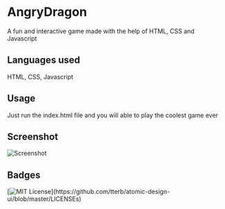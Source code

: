 # AngryDragon
A fun and interactive game made with the help of HTML, CSS and Javascript

## Languages used

HTML, CSS, Javascript

## Usage
Just run the index.html file and you will able to play the coolest game ever

## Screenshot
![Screenshot](https://github.com/jatinkumar027/AngryDragon/blob/main/Screenshot.png?raw=true)

## Badges

[![MIT License](https://img.shields.io/apm/l/atomic-design-ui.svg?)](https://github.com/tterb/atomic-design-ui/blob/master/LICENSEs)
